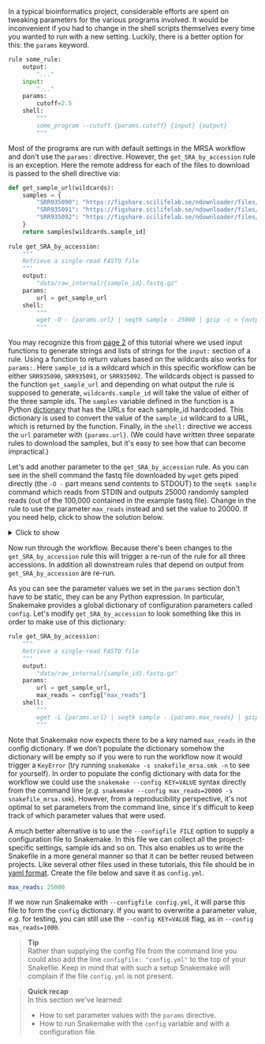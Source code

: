 In a typical bioinformatics project, considerable efforts are spent on tweaking
parameters for the various programs involved. It would be inconvenient if you
had to change in the shell scripts themselves every time you wanted to run with
a new setting. Luckily, there is a better option for this: the `params`
keyword.

```python
rule some_rule:
    output:
        "..."
    input:
        "..."
    params:
        cutoff=2.5
    shell:
        """
        some_program --cutoff {params.cutoff} {input} {output}
        """
```

Most of the programs are run with default settings in the MRSA workflow and 
don't use the `params:` directive. However, the `get_SRA_by_accession` rule 
is an exception. Here the remote address for each of the files to download 
is passed to the shell directive via:

```python
def get_sample_url(wildcards):
    samples = {
        "SRR935090": "https://figshare.scilifelab.se/ndownloader/files/39539767",
        "SRR935091": "https://figshare.scilifelab.se/ndownloader/files/39539770",
        "SRR935092": "https://figshare.scilifelab.se/ndownloader/files/39539773"
    }
    return samples[wildcards.sample_id]
    
rule get_SRA_by_accession:
    """
    Retrieve a single-read FASTQ file
    """
    output:
        "data/raw_internal/{sample_id}.fastq.gz"
    params:
        url = get_sample_url
    shell:
        """
        wget -O - {params.url} | seqtk sample - 25000 | gzip -c > {output[0]}
        """

```

You may recognize this from [page 2](snakemake-2-the-basics.md) of this 
tutorial where we used input functions to generate strings and lists of 
strings for the `input:` section of a rule. Using a function to return 
values based on the wildcards also works for `params:`. Here `sample_id` is 
a wildcard which in this specific workflow can be either `SRR935090`, 
`SRR935091`, or `SRR935092`. The wildcards object is passed to the function 
`get_sample_url` and depending on what output the rule is supposed to 
generate, `wildcards.sample_id` will take the value of either of the three 
sample ids. The `samples` variable defined in the function is a Python 
[dictionary](https://docs.python.org/3/tutorial/datastructures.html#dictionaries)
that has the URLs for each sample_id hardcoded. This dictionary is used to 
convert the value of the `sample_id` wildcard to a URL, which is returned by 
the function. Finally, in the `shell:` directive we access the `url` parameter 
with `{params.url}`. (We could have written three separate rules to download 
the samples, but it's easy to see how that can become impractical.)

Let's add another parameter to the `get_SRA_by_accession` rule. As you can 
see in the shell command the fastq file downloaded by `wget` gets piped 
directly (the `-O -` part means send contents to STDOUT) to the `seqtk sample` 
command which reads from STDIN and outputs 25000 randomly sampled reads (out 
of the 100,000 contained in the example fastq file). Change in the rule to 
use the parameter `max_reads` instead and set the value to 20000. If you 
need help, click to show the solution below.

<details>
<summary> Click to show </summary>


```python
rule get_SRA_by_accession:
    """
    Retrieve a single-read FASTQ file
    """
    output:
        "data/raw_internal/{sample_id}.fastq.gz"
    params:
        url = get_sample_url,
        max_reads = 20000
    shell:
        """
        wget -O - {params.url} | seqtk sample - {params.max_reads} | gzip -c > {output[0]}
        """
```

</details>

Now run through the workflow. Because there's been changes to the `get_SRA_by_accession`
rule this will trigger a re-run of the rule for all three accessions. In addition
all downstream rules that depend on output from `get_SRA_by_accession` are re-run. 

As you can see the parameter values we set in the `params` section don't have 
to be static, they can be any Python expression. In particular, Snakemake 
provides a global dictionary of configuration parameters called `config`. 
Let's modify `get_SRA_by_accession` to look something like this in order to 
make use of this dictionary:

```python
rule get_SRA_by_accession:
    """
    Retrieve a single-read FASTQ file
    """
    output:
        "data/raw_internal/{sample_id}.fastq.gz"
    params:
        url = get_sample_url,
        max_reads = config["max_reads"]
    shell:
        """
        wget -L {params.url} | seqtk sample - {params.max_reads} | gzip -c > {output[0]}
        """
```

Note that Snakemake now expects there to be a key named `max_reads` in the config 
dictionary. If we don't populate the dictionary somehow the dictionary will be 
empty so if you were to run the workflow now it would trigger a `KeyError` (try 
running `snakemake -s snakefile_mrsa.smk -n` to see for yourself). 
In order to populate the config dictionary with data for the workflow we could 
use the `snakemake --config KEY=VALUE` syntax directly from the command line 
(_e.g._ `snakemake --config max_reads=20000 -s snakefile_mrsa.smk`).
However, from a reproducibility perspective, it's not optimal to set parameters 
from the command line, since it's difficult to keep track of which parameter 
values that were used. 

A much better alternative is to use the `--configfile FILE` option to supply a 
configuration file to Snakemake. In this file we can collect all the 
project-specific settings, sample ids and so on. This also enables us to write 
the Snakefile in a more general manner so that it can be better reused between 
projects. Like several other files used in these tutorials, this file should be 
in [yaml format](https://en.wikipedia.org/wiki/YAML). Create the file below and 
save it as `config.yml`.

```yaml
max_reads: 25000
```

If we now run Snakemake with `--configfile config.yml`, it will parse this file
to form the `config` dictionary. If you want to overwrite a parameter value,
*e.g.* for testing, you can still use the `--config KEY=VALUE` flag, as in 
`--config max_reads=1000`.

> **Tip** <br>
> Rather than supplying the config file from the command line you could also
> add the line `configfile: "config.yml"` to the top of your Snakefile. Keep in 
> mind that with such a setup Snakemake will complain if the file `config.yml` 
> is not present.

> **Quick recap** <br>
> In this section we've learned:
>
> - How to set parameter values with the `params` directive.
> - How to run Snakemake with the `config` variable and with a configuration file.